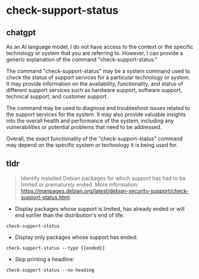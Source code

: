 # check-support-status 
## chatgpt 
As an AI language model, I do not have access to the context or the specific technology or system that you are referring to. However, I can provide a generic explanation of the command "check-support-status."

The command "check-support-status" may be a system command used to check the status of support services for a particular technology or system. It may provide information on the availability, functionality, and status of different support services such as hardware support, software support, technical support, and customer support.

The command may be used to diagnose and troubleshoot issues related to the support services for the system. It may also provide valuable insights into the overall health and performance of the system, including any vulnerabilities or potential problems that need to be addressed.

Overall, the exact functionality of the "check-support-status" command may depend on the specific system or technology it is being used for. 

## tldr 
 
> Identify installed Debian packages for which support has had to be limited or prematurely ended.
> More information: <https://manpages.debian.org/latest/debian-security-support/check-support-status.html>.

- Display packages whose support is limited, has already ended or will end earlier than the distribution's end of life:

`check-support-status`

- Display only packages whose support has ended:

`check-support-status --type {{ended}}`

- Skip printing a headline:

`check-support-status --no-heading`
